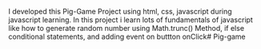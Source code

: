 I developed this Pig-Game Project using html, css, javascript during javascript learning. In this project i learn lots of fundamentals of javascript like how to generate random number using Math.trunc() Method, if else conditional statements, and adding event on buttton onClick# Pig-game

